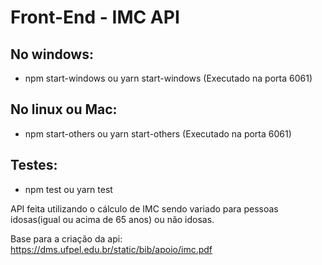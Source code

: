# Front-End  - IMC API

## No windows:
- npm start-windows ou yarn start-windows (Executado na porta 6061)

## No linux ou Mac:
- npm start-others ou yarn start-others (Executado na porta 6061)

## Testes:
- npm test ou yarn test

API feita utilizando o cálculo de IMC sendo variado para pessoas idosas(igual ou acima de 65 anos) ou não idosas.

Base para a criação da api: https://dms.ufpel.edu.br/static/bib/apoio/imc.pdf 